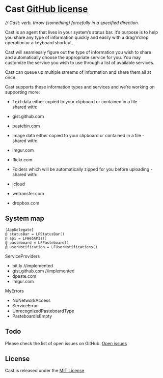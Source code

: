 # Cast [GitHub license](https://img.shields.io/badge/license-MIT-lightgrey.svg)

*// Cast: verb. throw (something) forcefully in a specified direction.*

Cast is an agent that lives in your system’s status bar. It’s purpose is to help
you share any type of information quickly and easily with a drag’n’drop
operation or a keyboard shortcut.

Cast will seamlessly figure out the type of information you wish to share and
automatically choose the appropriate service for you. You may customize the
service you wish to use through a list of available services.

Cast can queue up multiple streams of information and share them all at once.

Cast supports these information types and services and we’re working on
supporting more:

- Text data either copied to your clipboard or contained in a file -  
shared with:
- gist.github.com
- pastebin.com

- Image data either copied to your clipboard or contained in a file -  
shared with:
- imgur.com
- flickr.com

- Folders which will be automatically zipped for you before uploading -  
shared with:
- icloud
- wetransfer.com
- dropbox.com

System map
-
~~~
[AppDelegate]
@ statusBar = LFStatusBar()
@ api = LFWebAPIs()
@ pasteboard = LFPasteboard()
@ userNotification = LFUserNotifications()
~~~
ServiceProviders
- bit.ly //implemented  
- gist.github.com //implemented  
- dpaste.com  
- imgur.com

MyErrors  
* NoNetworkAccess  
* ServiceError  
* UnrecognizedPasteboardType  
* PasteboardIsEmpty

Todo
-
Please check the list of open issues on GitHub: [Open issues](<https://github.com/lfaoro/Cast/issues>)

License
-
Cast is released under the [MIT License](<LICENSE.md>)
